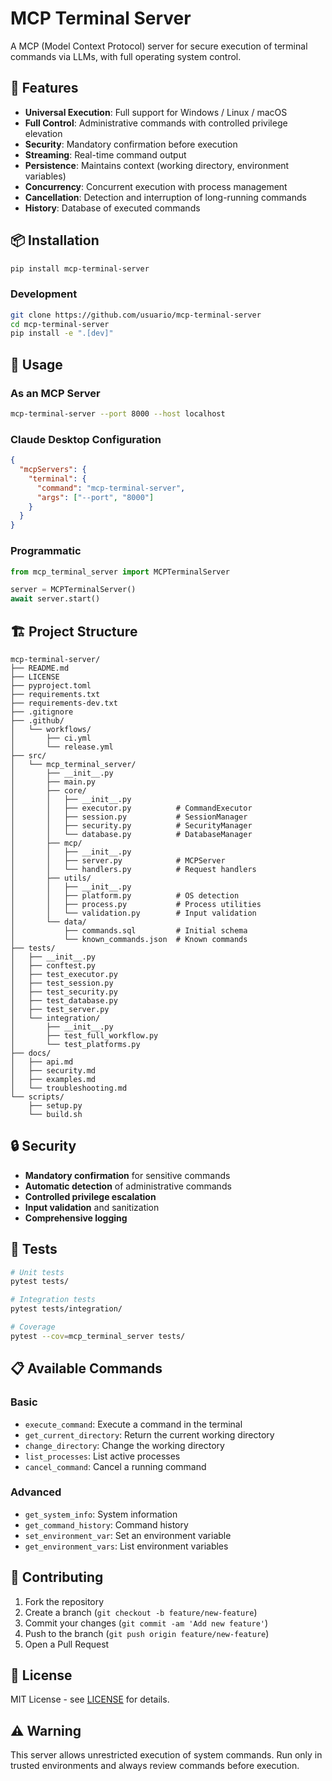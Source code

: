 # MCP Terminal Server

A MCP (Model Context Protocol) server for secure execution of terminal commands via LLMs, with full operating system control.

## 🚀 Features

- **Universal Execution**: Full support for Windows / Linux / macOS
- **Full Control**: Administrative commands with controlled privilege elevation
- **Security**: Mandatory confirmation before execution
- **Streaming**: Real-time command output
- **Persistence**: Maintains context (working directory, environment variables)
- **Concurrency**: Concurrent execution with process management
- **Cancellation**: Detection and interruption of long-running commands
- **History**: Database of executed commands

## 📦 Installation

```bash
pip install mcp-terminal-server
```

### Development

```bash
git clone https://github.com/usuario/mcp-terminal-server
cd mcp-terminal-server
pip install -e ".[dev]"
```

## 🔧 Usage

### As an MCP Server

```bash
mcp-terminal-server --port 8000 --host localhost
```

### Claude Desktop Configuration

```json
{
  "mcpServers": {
    "terminal": {
      "command": "mcp-terminal-server",
      "args": ["--port", "8000"]
    }
  }
}
```

### Programmatic

```python
from mcp_terminal_server import MCPTerminalServer

server = MCPTerminalServer()
await server.start()
```

## 🏗️ Project Structure

```
mcp-terminal-server/
├── README.md
├── LICENSE
├── pyproject.toml
├── requirements.txt
├── requirements-dev.txt
├── .gitignore
├── .github/
│   └── workflows/
│       ├── ci.yml
│       └── release.yml
├── src/
│   └── mcp_terminal_server/
│       ├── __init__.py
│       ├── main.py
│       ├── core/
│       │   ├── __init__.py
│       │   ├── executor.py          # CommandExecutor
│       │   ├── session.py           # SessionManager
│       │   ├── security.py          # SecurityManager
│       │   └── database.py          # DatabaseManager
│       ├── mcp/
│       │   ├── __init__.py
│       │   ├── server.py            # MCPServer
│       │   └── handlers.py          # Request handlers
│       ├── utils/
│       │   ├── __init__.py
│       │   ├── platform.py          # OS detection
│       │   ├── process.py           # Process utilities
│       │   └── validation.py        # Input validation
│       └── data/
│           ├── commands.sql         # Initial schema
│           └── known_commands.json  # Known commands
├── tests/
│   ├── __init__.py
│   ├── conftest.py
│   ├── test_executor.py
│   ├── test_session.py
│   ├── test_security.py
│   ├── test_database.py
│   ├── test_server.py
│   └── integration/
│       ├── __init__.py
│       ├── test_full_workflow.py
│       └── test_platforms.py
├── docs/
│   ├── api.md
│   ├── security.md
│   ├── examples.md
│   └── troubleshooting.md
└── scripts/
    ├── setup.py
    └── build.sh
```

## 🔒 Security

- **Mandatory confirmation** for sensitive commands
- **Automatic detection** of administrative commands
- **Controlled privilege escalation**
- **Input validation** and sanitization
- **Comprehensive logging**

## 🧪 Tests

```bash
# Unit tests
pytest tests/

# Integration tests
pytest tests/integration/

# Coverage
pytest --cov=mcp_terminal_server tests/
```

## 📋 Available Commands

### Basic
- `execute_command`: Execute a command in the terminal
- `get_current_directory`: Return the current working directory
- `change_directory`: Change the working directory
- `list_processes`: List active processes
- `cancel_command`: Cancel a running command

### Advanced
- `get_system_info`: System information
- `get_command_history`: Command history
- `set_environment_var`: Set an environment variable
- `get_environment_vars`: List environment variables

## 🤝 Contributing

1. Fork the repository
2. Create a branch (`git checkout -b feature/new-feature`)
3. Commit your changes (`git commit -am 'Add new feature'`)
4. Push to the branch (`git push origin feature/new-feature`)
5. Open a Pull Request

## 📄 License

MIT License - see [LICENSE](LICENSE) for details.

## ⚠️ Warning

This server allows unrestricted execution of system commands. Run only in trusted environments and always review commands before execution.